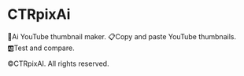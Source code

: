 # CTRpixAi
🤖Ai YouTube thumbnail maker.
📋Copy and paste YouTube thumbnails.
🆎Test and compare.

©CTRpixAI. All rights reserved.
